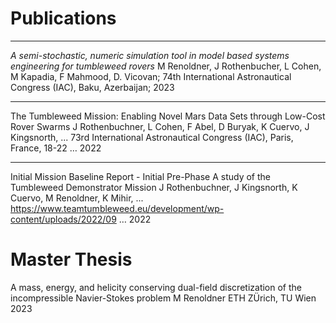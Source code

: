 
# Publications


-------------------

*A semi-stochastic, numeric simulation tool in model based systems engineering for tumbleweed rovers*
M Renoldner, J Rothenbucher, L Cohen, M Kapadia, F Mahmood, D. Vicovan; 74th International Astronautical Congress (IAC), Baku, Azerbaijan; 2023

-------------------

The Tumbleweed Mission: Enabling Novel Mars Data Sets through Low-Cost Rover Swarms
J Rothenbuchner, L Cohen, F Abel, D Buryak, K Cuervo, J Kingsnorth, ...
73rd International Astronautical Congress (IAC), Paris, France, 18-22 …		2022

-------------------

Initial Mission Baseline Report - Initial Pre-Phase A study of the Tumbleweed Demonstrator Mission
J Rothenbuchner, J Kingsnorth, K Cuervo, M Renoldner, K Mihir, ...
https://www.teamtumbleweed.eu/development/wp-content/uploads/2022/09 …		2022


# Master Thesis

A mass, energy, and helicity conserving dual-field discretization of the incompressible Navier-Stokes problem
M Renoldner
ETH ZÜrich, TU Wien
2023
